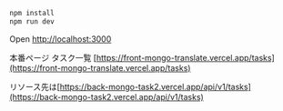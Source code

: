 ```bash
npm install
npm run dev

```

Open [http://localhost:3000](http://localhost:3000) 

本番ページ タスク一覧 [https://front-mongo-translate.vercel.app/tasks](https://front-mongo-translate.vercel.app/tasks) 

リソース先は[https://back-mongo-task2.vercel.app/api/v1/tasks](https://back-mongo-task2.vercel.app/api/v1/tasks)
